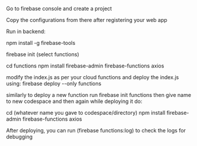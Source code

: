 Go to firebase console and create a project

Copy the configurations from there after registering your web app

Run in backend:

npm install -g firebase-tools

firebase init (select functions)

cd functions
npm install firebase-admin firebase-functions axios

modify the index.js as per your cloud functions and deploy the index.js using:
firebase deploy --only functions

similarly to deploy a new function
run 
firebase init functions
then give name to new codespace and then again while deploying it do:

cd (whatever name you gave to codespace/directory)
npm install firebase-admin firebase-functions axios

After deploying, you can run (firebase functions:log) to check the logs for debugging